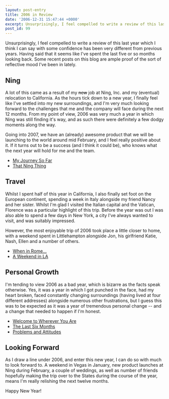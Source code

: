 ```yaml
---
layout: post-entry
title: 2006 in Review
date: '2006-12-31 15:47:44 +0000'
excerpt: Unsurprisingly, I feel compelled to write a review of this last year which I think I can say with some confidence has been very different from previous years.
post_id: 99
---
```

Unsurprisingly, I feel compelled to write a review of this last year which I think I can say with some confidence has been very different from previous years. Having said that it seems like I've spent the last five or so months looking back. Some recent posts on this blog are ample proof of the sort of reflective mood I've been in lately.

## Ning
A lot of this came as a result of my <del>new</del> job at Ning, Inc. and my (eventual) relocation to California. As the hours tick down to a new year, I finally feel like I've settled into my new surroundings, and I'm very much looking forward to the challenges that me and the company will face during the next 12 months. From my point of view, 2006 was very much a year in which Ning was still finding it's way, and as such there were definitely a few dodgy moments along the way.

Going into 2007, we have an (already) awesome product that we will be launching to the world around mid February, and I feel really positive about it. If it turns out to be a success (and I think it could be), who knows what the next year will hold for me and the team.

* [My Journey So Far](/2006/01/the_journey_so_far/)
* [That Ning Thing](/2006/02/that_ning_thing/)

## Travel
Whilst I spent half of this year in California, I also finally set foot on the European continent, spending a week in Italy alongside my friend Nancy and her sister.  Whilst I'm glad I visited the Italian capital and the Vatican, Florence was a particular highlight of this trip. Before the year was out I was also able to spend a few days in New York, a city I've always wanted to visit, and was suitably impressed.

However, the most enjoyable trip of 2006 took place a little closer to home, with a weekend spent in Littlehampton alongside Jon, his girlfriend Katie, Nash, Ellen and a number of others.

* [When in Rome...](/2006/07/when_in_rome/)
* [A Weekend in LA](/2006/08/a_weekend_in_la/)

## Personal Growth
I'm tending to view 2006 as a bad year, which is bizarre as the facts speak otherwise. Yes, it was a year in which I got punched in the face, had my heart broken, faced constantly changing surroundings (having lived at four different addresses) alongside numerous other frustrations, but I guess this was to be expected as it was a year of tremendous personal change -- and a change that needed to happen if I'm honest.

* [Welcome to Wherever You Are](/2006/08/welcome_to_wherever_you_are/)
* [The Last Six Months](/2006/09/the_last_six_months/)
* [Problems and Attitudes](/2006/11/problems_and_attitudes/)

## Looking Forward
As I draw a line under 2006, and enter this new year, I can do so with much to look forward to. A weekend in Vegas in January, new product launches at Ning during February, a couple of weddings, as well as number of friends hopefully making the trip over to the States during the course of the year, means I'm really relishing the next twelve months.

Happy New Year!
